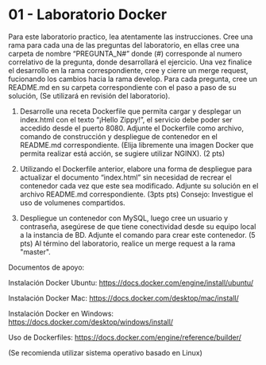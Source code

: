 # 01 - Laboratorio Docker

Para este laboratorio practico, lea atentamente las instrucciones.
Cree una rama para cada una de las preguntas del laboratorio, en ellas cree una carpeta de nombre “PREGUNTA_N#” donde (#) corresponde al numero correlativo de la pregunta, donde desarrollará el ejercicio.
Una vez finalice el desarrollo en la rama correspondiente, cree y cierre un merge request, fucionando los cambios hacia la rama develop.
Para cada pregunta, cree un README.md en su carpeta correspondiente con el paso a paso de su solución, (Se utilizará en revisión del laboratorio).


1. Desarrolle una receta Dockerfile que permita cargar y desplegar un index.html con el texto “¡Hello Zippy!”, el servicio debe poder ser accedido desde el puerto 8080.
Adjunte el Dockerfile como archivo, comando de construcción y despliegue de contenedor en el README.md correspondiente. (Elija libremente una imagen Docker que permita realizar está acción, se sugiere utilizar NGINX). (2 pts)


2. Utilizando el Dockerfile anterior, elabore una forma de despliegue para actualizar el documento “index.html” sin necesidad de recrear el contenedor cada vez que este sea modificado.
Adjunte su solución en el archivo README.md correspondiente. (3pts pts)
Consejo: Investigue el uso de volumenes compartidos.


3. Despliegue un contenedor con MySQL, luego cree un usuario y contraseña, asegúrese de que tiene conectividad desde su equipo local a la instancia de BD. Adjunte el comando para crear este contenedor. (5 pts)
Al término del laboratorio, realice un merge request a la rama "master".


Documentos de apoyo:

Instalación Docker Ubuntu:   https://docs.docker.com/engine/install/ubuntu/


Instalación Docker Mac: https://docs.docker.com/desktop/mac/install/


Instalación Docker en Windows: https://docs.docker.com/desktop/windows/install/


Uso de Dockerfiles:  https://docs.docker.com/engine/reference/builder/


(Se recomienda utilizar sistema operativo basado en Linux)
